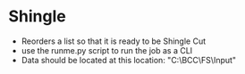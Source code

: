 # Shingle
- Reorders a list so that it is ready to be Shingle Cut
- use the runme.py script to run the job as a CLI
- Data should be located at this location: "C:\BCC\FS\Input"
